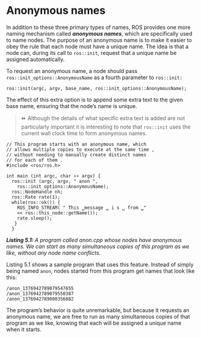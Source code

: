 
# Anonymous names

In addition to these three primary types of names, ROS provides one more naming mechanism called ***anonymous names***, which are specifically used to name nodes. The purpose
of an anonymous name is to make it easier to obey the rule that each node must have a
unique name. The idea is that a node can, during its call to `ros::init`, request that a unique
name be assigned automatically.

To request an anonymous name, a node should pass `ros::init_options::AnonymousName` as a fourth parameter to `ros::init:`

```
ros::init(argc, argv, base_name, ros::init_options::AnonymousName);
```

The effect of this extra option is to append some extra text to the given base name, ensuring
that the node’s name is unique.

> ⏩ Although the details of what specific extra text is added are not particularly important
> it is interesting to note that `ros::init` uses the current wall clock time to form
> anonymous names.
 
```console
// This program starts with an anonymous name, which
// allows multiple copies to execute at the same time ,
// without needing to manually create distinct names
// for each of them .
#include <ros/ros.h>

int main (int argc, char ∗∗ argv) {
  ros::init (argc, argv, " anon ",
    ros::init_options::AnonymousName);
  ros::NodeHandle nh;
  ros::Rate rate(1);
  while(ros::ok()) {
    ROS_INFO_STREAM( " This ␣message ␣ i s ␣ from ␣"
    << ros::this_node::getName());
    rate.sleep();
   }
  }

```
<b><i><a name="2.2"> Listing 5.1:</a></b> A program called anon.cpp whose nodes have anonymous names. We can start as
many simultaneous copies of this program as we like, without any node name conflicts.</i>
</p>

Listing 5.1 shows a sample program that uses this feature. Instead of simply being
named `anon`, nodes started from this program get names that look like this:
```
/anon_1376942789079547655
/anon_1376942789079550387
/anon_1376942789080356882
```

The program’s behavior is quite unremarkable, but because it requests an anonymous
name, we are free to run as many simultaneous copies of that program as we like, knowing
that each will be assigned a unique name when it starts.
